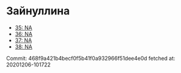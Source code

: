 # Зайнуллина
- [35: NA](35.md)
- [36: NA](36.md)
- [37: NA](37.md)
- [38: NA](38.md)

Commit: 468f9a421b4becf0f5b41f0a932966f51dee4e0d
 fetched at: 20201206-101722
